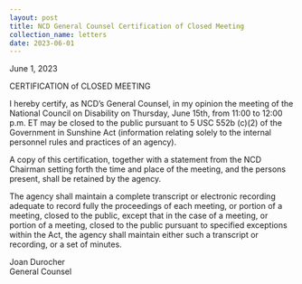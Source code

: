 ```yaml
---
layout: post
title: NCD General Counsel Certification of Closed Meeting
collection_name: letters
date: 2023-06-01
---
```

June 1, 2023

CERTIFICATION of CLOSED MEETING

I hereby certify, as NCD’s General Counsel, in my opinion the meeting of the National Council on Disability on Thursday, June 15th, from 11:00 to 12:00 p.m. ET may be closed to the public pursuant to 5 USC 552b (c)(2) of the Government in Sunshine Act (information relating solely to the internal personnel rules and practices of an agency).

A copy of this certification, together with a statement from the NCD Chairman setting forth the time and place of the meeting, and the persons present, shall be retained by the agency.

The agency shall maintain a complete transcript or electronic recording adequate to record fully the proceedings of each meeting, or portion of a meeting, closed to the public, except that in the case of a meeting, or portion of a meeting, closed to the public pursuant to specified exceptions within the Act, the agency shall maintain either such a transcript or recording, or a set of minutes.

Joan Durocher\
General Counsel